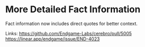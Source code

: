 # More Detailed Fact Information

Fact information now includes direct quotes for better context.

Links:
https://github.com/Endgame-Labs/cerebro/pull/5005
https://linear.app/endgame/issue/END-4023
